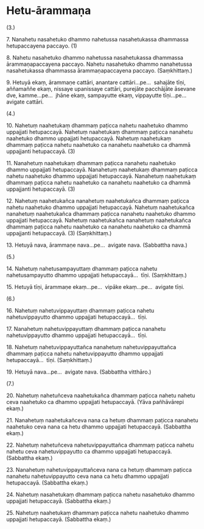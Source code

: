 # Hetu-ārammaṇa

(3.)

7\. Nanahetu nasahetuko dhammo nahetussa nasahetukassa dhammassa hetupaccayena paccayo. (1)

8\. Nahetu nasahetuko dhammo nahetussa nasahetukassa dhammassa ārammaṇapaccayena paccayo. Nahetu nasahetuko dhammo nanahetussa nasahetukassa dhammassa ārammaṇapaccayena paccayo. (Saṃkhittaṃ.)

9\. Hetuyā ekaṃ, ārammaṇe cattāri, anantare cattāri…pe…  sahajāte tīṇi, aññamaññe ekaṃ, nissaye upanissaye cattāri, purejāte pacchājāte āsevane dve, kamme…pe…  jhāne ekaṃ, sampayutte ekaṃ, vippayutte tīṇi…pe…  avigate cattāri.

(4.)

10\. Nahetuṃ naahetukaṃ dhammaṃ paṭicca nahetu naahetuko dhammo uppajjati hetupaccayā. Nahetuṃ naahetukaṃ dhammaṃ paṭicca nanahetu naahetuko dhammo uppajjati hetupaccayā. Nahetuṃ naahetukaṃ dhammaṃ paṭicca nahetu naahetuko ca nanahetu naahetuko ca dhammā uppajjanti hetupaccayā. (3)

11\. Nanahetuṃ naahetukaṃ dhammaṃ paṭicca nanahetu naahetuko dhammo uppajjati hetupaccayā. Nanahetuṃ naahetukaṃ dhammaṃ paṭicca nahetu naahetuko dhammo uppajjati hetupaccayā. Nanahetuṃ naahetukaṃ dhammaṃ paṭicca nahetu naahetuko ca nanahetu naahetuko ca dhammā uppajjanti hetupaccayā. (3)

12\. Nahetuṃ naahetukañca nanahetuṃ naahetukañca dhammaṃ paṭicca nahetu naahetuko dhammo uppajjati hetupaccayā. Nahetuṃ naahetukañca nanahetuṃ naahetukañca dhammaṃ paṭicca nanahetu naahetuko dhammo uppajjati hetupaccayā. Nahetuṃ naahetukañca nanahetuṃ naahetukañca dhammaṃ paṭicca nahetu naahetuko ca nanahetu naahetuko ca dhammā uppajjanti hetupaccayā. (3) (Saṃkhittaṃ.)

13\. Hetuyā nava, ārammaṇe nava…pe…  avigate nava. (Sabbattha nava.)

(5.)

14\. Nahetuṃ nahetusampayuttaṃ dhammaṃ paṭicca nahetu nahetusampayutto dhammo uppajjati hetupaccayā…  tīṇi. (Saṃkhittaṃ.)

15\. Hetuyā tīṇi, ārammaṇe ekaṃ…pe…  vipāke ekaṃ…pe…  avigate tīṇi.

(6.)

16\. Nahetuṃ nahetuvippayuttaṃ dhammaṃ paṭicca nahetu nahetuvippayutto dhammo uppajjati hetupaccayā…  tīṇi.

17\. Nanahetuṃ nahetuvippayuttaṃ dhammaṃ paṭicca nanahetu nahetuvippayutto dhammo uppajjati hetupaccayā…  tīṇi.

18\. Nahetuṃ nahetuvippayuttañca nanahetuṃ nahetuvippayuttañca dhammaṃ paṭicca nahetu nahetuvippayutto dhammo uppajjati hetupaccayā…  tīṇi. (Saṃkhittaṃ.)

19\. Hetuyā nava…pe…  avigate nava. (Sabbattha vitthāro.)

(7.)

20\. Nahetuṃ nahetuñceva naahetukañca dhammaṃ paṭicca nahetu nahetu ceva naahetuko ca dhammo uppajjati hetupaccayā. (Yāva pañhāvārepi ekaṃ.)

21\. Nanahetuṃ naahetukañceva nana ca hetuṃ dhammaṃ paṭicca nanahetu naahetuko ceva nana ca hetu dhammo uppajjati hetupaccayā. (Sabbattha ekaṃ.)

22\. Nahetuṃ nahetuñceva nahetuvippayuttañca dhammaṃ paṭicca nahetu nahetu ceva nahetuvippayutto ca dhammo uppajjati hetupaccayā. (Sabbattha ekaṃ.)

23\. Nanahetuṃ nahetuvippayuttañceva nana ca hetuṃ dhammaṃ paṭicca nanahetu nahetuvippayutto ceva nana ca hetu dhammo uppajjati hetupaccayā. (Sabbattha ekaṃ.)

24\. Nahetuṃ nasahetukaṃ dhammaṃ paṭicca nahetu nasahetuko dhammo uppajjati hetupaccayā. (Sabbattha ekaṃ.)

25\. Nahetuṃ naahetukaṃ dhammaṃ paṭicca nahetu naahetuko dhammo uppajjati hetupaccayā. (Sabbattha ekaṃ.)

